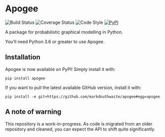 # Apogee

 ![Build Status](https://travis-ci.com/markdouthwaite/apogee.svg?branch=master) ![Coverage Status](https://coveralls.io/repos/github/markdouthwaite/apogee/badge.svg?branch=master) ![Code Style](https://img.shields.io/badge/code%20style-black-000000.svg) [![PyPI](https://img.shields.io/badge/pypi-apogee-blue.svg)](https://pypi.org/project/apogee/)

A package for probabilistic graphical modelling in Python.

You'll need Python 3.6 or greater to use Apogee.

## Installation

Apogee is now available on PyPI! Simply install it with:

`pip install apogee`

If you want to pull the latest available GitHub version, install it with:

`pip install -e git+https://github.com/markdouthwaite/apogee#egg=apogee`

## A note of warning

This repository is a work-in-progress. As code is migrated from an older repository and cleaned, you can expect the API to shift quite significantly.

